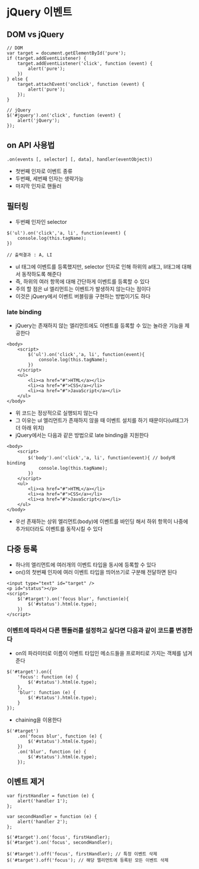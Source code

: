 # jQuery 이벤트

## DOM vs jQuery

```
// DOM
var target = document.getElementById('pure');
if (target.addEventListener) {
    target.addEventListener('click', function (event) {
        alert('pure');
    })
} else {
    target.attachEvent('onclick', function (event) {
        alert('pure');
    });
}

// jQuery
$('#jquery').on('click', function (event) {
    alert('jQuery');
});
```

## on API 사용법

`.on(events [, selector] [, data], handler(eventObject))`

- 첫번째 인자로 이벤트 종류
- 두번째, 세번째 인자는 생략가능
- 마지막 인자로 핸들러

## 필터링
- 두번째 인자인 selector

```
$('ul').on('click','a, li', function(event) {
	console.log(this.tagName);
})

// 출력결과 : A, LI
```

- ul 태그에 이벤트를 등록했지만, selector 인자로 인해 하위의 a태그, li태그에 대해서 동작하도록 해준다
- 즉, 하위의 여러 항목에 대해 간단하게 이벤트를 등록할 수 있다
- 주의 할 점은 ul 엘리먼트는 이벤트가 발생하지 않는다는 점이다
- 이것은 jQuery에서 이벤트 버블링을 구현하는 방법이기도 하다

### late binding
- jQuery는 존재하지 않는 엘리먼트에도 이벤트를 등록할 수 있는 놀라운 기능을 제공한다

```
<body>
	<script>
    	$('ul').on('click','a, li', function(event){
        	console.log(this.tagName);
    	})
	</script>
	<ul>
    	<li><a href="#">HTML</a></li>
    	<li><a href="#">CSS</a></li>
    	<li><a href="#">JavaScript</a></li>
	</ul>
</body>
```

- 위 코드는 정상적으로 실행되지 않는다
- 그 이유는 ul 엘리먼트가 존재하지 않을 때 이벤트 설치를 하기 때문이다(ul태그가 더 아래 위치)
- jQuery에서는 다음과 같은 방법으로 late binding을 지원한다

```
<body>
	<script>
    	$('body').on('click','a, li', function(event){ // body에 binding
        	console.log(this.tagName);
    	})
	</script>
	<ul>
    	<li><a href="#">HTML</a></li>
    	<li><a href="#">CSS</a></li>
    	<li><a href="#">JavaScript</a></li>
	</ul>
</body>
```

- 우선 존재하는 상위 엘리먼트(body)에 이벤트를 바인딩 해서 하위 항목이 나중에 추가되더라도 이벤트를 동작시킬 수 있다

## 다중 등록
- 하나의 엘리먼트에 여러개의 이벤트 타입을 동시에 등록할 수 있다
- on()의 첫번째 인자에 여러 이벤트 타입을 띄어쓰기로 구분해 전달하면 된다

```
<input type="text" id="target" />
<p id="status"></p>
<script>
    $('#target').on('focus blur', function(e){
        $('#status').html(e.type);
    })
</script>
```

### 이벤트에 따라서 다른 핸들러를 설정하고 싶다면 다음과 같이 코드를 변경한다

- on의 파라미터로 이름이 이벤트 타입인 메소드들을 프로퍼티로 가지는 객체를 넘겨준다

```
$('#target').on({
    'focus': function (e) {
        $('#status').html(e.type);
    },
    'blur': function (e) {
        $('#status').html(e.type);
    }
});
```

- chaining을 이용한다

```
$('#target')
    .on('focus blur', function (e) {
        $('#status').html(e.type);
    })
    .on('blur', function (e) {
        $('#status').html(e.type);
    });
```

## 이벤트 제거

```
var firstHandler = function (e) {
    alert('handler 1');
};

var secondHandler = function (e) {
    alert('handler 2');
};

$('#target').on('focus', firstHandler);
$('#target').on('focus', secondHandler);

$('#target').off('focus', firstHandler); // 특정 이벤트 삭제
$('#target').off('focus'); // 해당 엘리먼트에 등록된 모든 이벤트 삭제
```